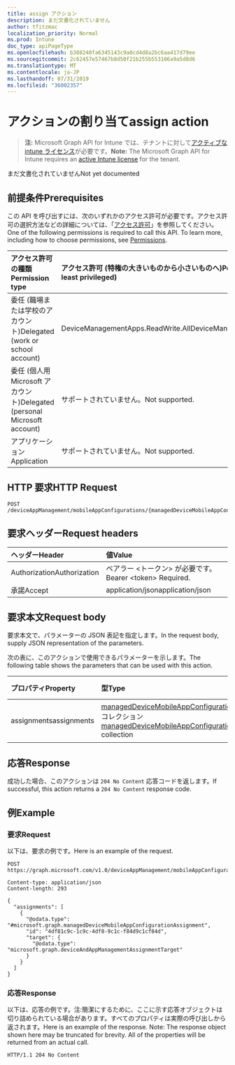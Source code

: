 ```yaml
---
title: assign アクション
description: まだ文書化されていません
author: tfitzmac
localization_priority: Normal
ms.prod: Intune
doc_type: apiPageType
ms.openlocfilehash: b308240fa6345143c9a0cd4d8a2bc6aa417d79ee
ms.sourcegitcommit: 2c62457e57467b8d50f21b255b553106a9a5d8d6
ms.translationtype: MT
ms.contentlocale: ja-JP
ms.lasthandoff: 07/31/2019
ms.locfileid: "36002357"
---
```

# <a name="assign-action"></a><span data-ttu-id="46721-103">アクションの割り当て</span><span class="sxs-lookup"><span data-stu-id="46721-103">assign action</span></span>

> <span data-ttu-id="46721-104">**注:** Microsoft Graph API for Intune では、テナントに対して[アクティブな intune ライセンス](https://go.microsoft.com/fwlink/?linkid=839381)が必要です。</span><span class="sxs-lookup"><span data-stu-id="46721-104">**Note:** The Microsoft Graph API for Intune requires an [active Intune license](https://go.microsoft.com/fwlink/?linkid=839381) for the tenant.</span></span>

<span data-ttu-id="46721-105">まだ文書化されていません</span><span class="sxs-lookup"><span data-stu-id="46721-105">Not yet documented</span></span>

## <a name="prerequisites"></a><span data-ttu-id="46721-106">前提条件</span><span class="sxs-lookup"><span data-stu-id="46721-106">Prerequisites</span></span>
<span data-ttu-id="46721-p101">この API を呼び出すには、次のいずれかのアクセス許可が必要です。アクセス許可の選択方法などの詳細については、「[アクセス許可](/graph/permissions-reference)」を参照してください。</span><span class="sxs-lookup"><span data-stu-id="46721-p101">One of the following permissions is required to call this API. To learn more, including how to choose permissions, see [Permissions](/graph/permissions-reference).</span></span>

|<span data-ttu-id="46721-109">アクセス許可の種類</span><span class="sxs-lookup"><span data-stu-id="46721-109">Permission type</span></span>|<span data-ttu-id="46721-110">アクセス許可 (特権の大きいものから小さいものへ)</span><span class="sxs-lookup"><span data-stu-id="46721-110">Permissions (from most to least privileged)</span></span>|
|:---|:---|
|<span data-ttu-id="46721-111">委任 (職場または学校のアカウント)</span><span class="sxs-lookup"><span data-stu-id="46721-111">Delegated (work or school account)</span></span>|<span data-ttu-id="46721-112">DeviceManagementApps.ReadWrite.All</span><span class="sxs-lookup"><span data-stu-id="46721-112">DeviceManagementApps.ReadWrite.All</span></span>|
|<span data-ttu-id="46721-113">委任 (個人用 Microsoft アカウント)</span><span class="sxs-lookup"><span data-stu-id="46721-113">Delegated (personal Microsoft account)</span></span>|<span data-ttu-id="46721-114">サポートされていません。</span><span class="sxs-lookup"><span data-stu-id="46721-114">Not supported.</span></span>|
|<span data-ttu-id="46721-115">アプリケーション</span><span class="sxs-lookup"><span data-stu-id="46721-115">Application</span></span>|<span data-ttu-id="46721-116">サポートされていません。</span><span class="sxs-lookup"><span data-stu-id="46721-116">Not supported.</span></span>|

## <a name="http-request"></a><span data-ttu-id="46721-117">HTTP 要求</span><span class="sxs-lookup"><span data-stu-id="46721-117">HTTP Request</span></span>
<!-- {
  "blockType": "ignored"
}
-->
``` http
POST /deviceAppManagement/mobileAppConfigurations/{managedDeviceMobileAppConfigurationId}/assign
```

## <a name="request-headers"></a><span data-ttu-id="46721-118">要求ヘッダー</span><span class="sxs-lookup"><span data-stu-id="46721-118">Request headers</span></span>
|<span data-ttu-id="46721-119">ヘッダー</span><span class="sxs-lookup"><span data-stu-id="46721-119">Header</span></span>|<span data-ttu-id="46721-120">値</span><span class="sxs-lookup"><span data-stu-id="46721-120">Value</span></span>|
|:---|:---|
|<span data-ttu-id="46721-121">Authorization</span><span class="sxs-lookup"><span data-stu-id="46721-121">Authorization</span></span>|<span data-ttu-id="46721-122">ベアラー &lt;トークン&gt; が必要です。</span><span class="sxs-lookup"><span data-stu-id="46721-122">Bearer &lt;token&gt; Required.</span></span>|
|<span data-ttu-id="46721-123">承諾</span><span class="sxs-lookup"><span data-stu-id="46721-123">Accept</span></span>|<span data-ttu-id="46721-124">application/json</span><span class="sxs-lookup"><span data-stu-id="46721-124">application/json</span></span>|

## <a name="request-body"></a><span data-ttu-id="46721-125">要求本文</span><span class="sxs-lookup"><span data-stu-id="46721-125">Request body</span></span>
<span data-ttu-id="46721-126">要求本文で、パラメーターの JSON 表記を指定します。</span><span class="sxs-lookup"><span data-stu-id="46721-126">In the request body, supply JSON representation of the parameters.</span></span>

<span data-ttu-id="46721-127">次の表に、このアクションで使用できるパラメーターを示します。</span><span class="sxs-lookup"><span data-stu-id="46721-127">The following table shows the parameters that can be used with this action.</span></span>

|<span data-ttu-id="46721-128">プロパティ</span><span class="sxs-lookup"><span data-stu-id="46721-128">Property</span></span>|<span data-ttu-id="46721-129">型</span><span class="sxs-lookup"><span data-stu-id="46721-129">Type</span></span>|<span data-ttu-id="46721-130">説明</span><span class="sxs-lookup"><span data-stu-id="46721-130">Description</span></span>|
|:---|:---|:---|
|<span data-ttu-id="46721-131">assignments</span><span class="sxs-lookup"><span data-stu-id="46721-131">assignments</span></span>|<span data-ttu-id="46721-132">[managedDeviceMobileAppConfigurationAssignment](../resources/intune-apps-manageddevicemobileappconfigurationassignment.md) コレクション</span><span class="sxs-lookup"><span data-stu-id="46721-132">[managedDeviceMobileAppConfigurationAssignment](../resources/intune-apps-manageddevicemobileappconfigurationassignment.md) collection</span></span>|<span data-ttu-id="46721-133">まだ文書化されていません</span><span class="sxs-lookup"><span data-stu-id="46721-133">Not yet documented</span></span>|



## <a name="response"></a><span data-ttu-id="46721-134">応答</span><span class="sxs-lookup"><span data-stu-id="46721-134">Response</span></span>
<span data-ttu-id="46721-135">成功した場合、このアクションは `204 No Content` 応答コードを返します。</span><span class="sxs-lookup"><span data-stu-id="46721-135">If successful, this action returns a `204 No Content` response code.</span></span>

## <a name="example"></a><span data-ttu-id="46721-136">例</span><span class="sxs-lookup"><span data-stu-id="46721-136">Example</span></span>

### <a name="request"></a><span data-ttu-id="46721-137">要求</span><span class="sxs-lookup"><span data-stu-id="46721-137">Request</span></span>
<span data-ttu-id="46721-138">以下は、要求の例です。</span><span class="sxs-lookup"><span data-stu-id="46721-138">Here is an example of the request.</span></span>
``` http
POST https://graph.microsoft.com/v1.0/deviceAppManagement/mobileAppConfigurations/{managedDeviceMobileAppConfigurationId}/assign

Content-type: application/json
Content-length: 293

{
  "assignments": [
    {
      "@odata.type": "#microsoft.graph.managedDeviceMobileAppConfigurationAssignment",
      "id": "4df81c9c-1c9c-4df8-9c1c-f84d9c1cf84d",
      "target": {
        "@odata.type": "microsoft.graph.deviceAndAppManagementAssignmentTarget"
      }
    }
  ]
}
```

### <a name="response"></a><span data-ttu-id="46721-139">応答</span><span class="sxs-lookup"><span data-stu-id="46721-139">Response</span></span>
<span data-ttu-id="46721-p102">以下は、応答の例です。注:簡潔にするために、ここに示す応答オブジェクトは切り詰められている場合があります。すべてのプロパティは実際の呼び出しから返されます。</span><span class="sxs-lookup"><span data-stu-id="46721-p102">Here is an example of the response. Note: The response object shown here may be truncated for brevity. All of the properties will be returned from an actual call.</span></span>
``` http
HTTP/1.1 204 No Content
```



